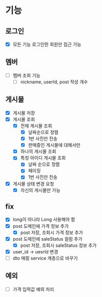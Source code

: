 # 기능
## 로그인
- [x] 모든 기능 로그인한 회원만 접근 가능

## 멤버
- [ ] 멤버 조회 기능
  - [ ] nickname, userId, post 작성 개수

## 게시물
- [x] 게시물 저장
- [x] 게시물 조회
  - [x] 전체 게시물 조회
    - [x] 날짜순으로 정렬
    - [x] 1번 사진만 전송
    - [x] 판매중인 게시물에 대해서만
  - [x] 하나의 게시물 조회
  - [x] 특정 아이디 게시물 조회
    - [x] 날짜 순으로 정렬
    - [x] 페이징
    - [x] 1번 사진만 전송
- [x] 게시물 상태 변경 요청
  - [x] 자신의 게시물만 가능

## fix
- [x] long이 아니라 Long 사용해야 함
- [x] post 도메인에 가격 정보 추가
  - [x] post 저장, 조회시 가격 정보 추가
- [x] post 도메인에 saleStatus 컬럼 추가
  - [x] post 저장, 조회시 saleStatus 정보 추가
- [x] user_id -> uesrId 변경
- [ ] dto 매핑 service 계층으로 바꾸기

## 예외
- [ ] 가격 입력값 예외 처리